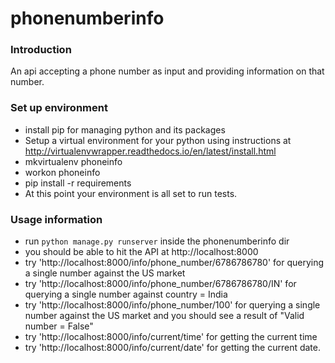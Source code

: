 # phonenumberinfo

### Introduction
An api accepting a phone number as input and providing information on that number.

### Set up environment
* install pip for managing python and its packages
* Setup a virtual environment for your python using instructions at http://virtualenvwrapper.readthedocs.io/en/latest/install.html
* mkvirtualenv phoneinfo
* workon phoneinfo
* pip install -r requirements
* At this point your environment is all set to run tests.

### Usage information
* run ```python manage.py runserver``` inside the phonenumberinfo dir
* you should be able to hit the API at http://localhost:8000
* try 'http://localhost:8000/info/phone_number/6786786780' for querying a single number against the US market
* try 'http://localhost:8000/info/phone_number/6786786780/IN' for querying a single number against country = India
* try 'http://localhost:8000/info/phone_number/100' for querying a single number against the US market and you should see a result of "Valid number = False"
* try 'http://localhost:8000/info/current/time' for getting the current time
* try 'http://localhost:8000/info/current/date' for getting the current date.
